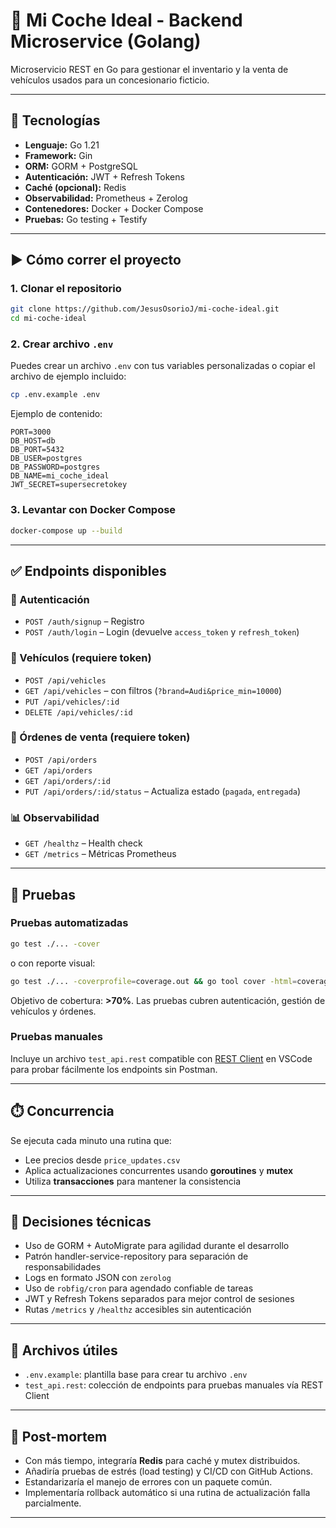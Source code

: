 # 🚗 Mi Coche Ideal - Backend Microservice (Golang)

Microservicio REST en Go para gestionar el inventario y la venta de vehículos usados para un concesionario ficticio.

---

## 🧱 Tecnologías

- **Lenguaje:** Go 1.21
- **Framework:** Gin
- **ORM:** GORM + PostgreSQL
- **Autenticación:** JWT + Refresh Tokens
- **Caché (opcional):** Redis
- **Observabilidad:** Prometheus + Zerolog
- **Contenedores:** Docker + Docker Compose
- **Pruebas:** Go testing + Testify

---

## ▶️ Cómo correr el proyecto

### 1. Clonar el repositorio

```bash
git clone https://github.com/JesusOsorioJ/mi-coche-ideal.git
cd mi-coche-ideal
```

### 2. Crear archivo `.env`

Puedes crear un archivo `.env` con tus variables personalizadas o copiar el archivo de ejemplo incluido:

```bash
cp .env.example .env
```

Ejemplo de contenido:

```env
PORT=3000
DB_HOST=db
DB_PORT=5432
DB_USER=postgres
DB_PASSWORD=postgres
DB_NAME=mi_coche_ideal
JWT_SECRET=supersecretokey
```

### 3. Levantar con Docker Compose

```bash
docker-compose up --build
```

---

## ✅ Endpoints disponibles

### 🔐 Autenticación
- `POST /auth/signup` – Registro
- `POST /auth/login` – Login (devuelve `access_token` y `refresh_token`)

### 🚗 Vehículos (requiere token)
- `POST /api/vehicles`
- `GET /api/vehicles` – con filtros (`?brand=Audi&price_min=10000`)
- `PUT /api/vehicles/:id`
- `DELETE /api/vehicles/:id`

### 🧾 Órdenes de venta (requiere token)
- `POST /api/orders`
- `GET /api/orders`
- `GET /api/orders/:id`
- `PUT /api/orders/:id/status` – Actualiza estado (`pagada`, `entregada`)

### 📊 Observabilidad
- `GET /healthz` – Health check
- `GET /metrics` – Métricas Prometheus

---

## 🧪 Pruebas

### Pruebas automatizadas

```bash
go test ./... -cover
```

o con reporte visual:

```bash
go test ./... -coverprofile=coverage.out && go tool cover -html=coverage.out
```

Objetivo de cobertura: **>70%**. Las pruebas cubren autenticación, gestión de vehículos y órdenes.

### Pruebas manuales

Incluye un archivo `test_api.rest` compatible con [REST Client](https://marketplace.visualstudio.com/items?itemName=humao.rest-client) en VSCode para probar fácilmente los endpoints sin Postman.

---

## ⏱️ Concurrencia

Se ejecuta cada minuto una rutina que:

- Lee precios desde `price_updates.csv`
- Aplica actualizaciones concurrentes usando **goroutines** y **mutex**
- Utiliza **transacciones** para mantener la consistencia

---

## 🧠 Decisiones técnicas

- Uso de GORM + AutoMigrate para agilidad durante el desarrollo
- Patrón handler-service-repository para separación de responsabilidades
- Logs en formato JSON con `zerolog`
- Uso de `robfig/cron` para agendado confiable de tareas
- JWT y Refresh Tokens separados para mejor control de sesiones
- Rutas `/metrics` y `/healthz` accesibles sin autenticación

---

## 📂 Archivos útiles

- `.env.example`: plantilla base para crear tu archivo `.env`
- `test_api.rest`: colección de endpoints para pruebas manuales vía REST Client

---

## 📝 Post-mortem

- Con más tiempo, integraría **Redis** para caché y mutex distribuidos.
- Añadiría pruebas de estrés (load testing) y CI/CD con GitHub Actions.
- Estandarizaría el manejo de errores con un paquete común.
- Implementaría rollback automático si una rutina de actualización falla parcialmente.

---
